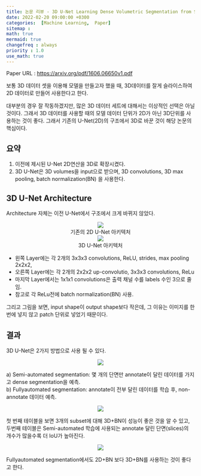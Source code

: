 ```yaml
---
title: 논문 리뷰 - 3D U-Net Learning Dense Volumetric Segmentation from Sparse Annotation
date: 2022-02-20 09:00:00 +0300
categories:  [Machine Learning,  Paper]
sitemap :
math: true
mermaid: true
changefreq : always
priority : 1.0
use_math: true
---
```


Paper URL : <https://arxiv.org/pdf/1606.06650v1.pdf>

보통 3D 데이터 셋을 이용해 모델을 만들고자 했을 때, 3D데이터를 잘게 슬라이스하여 2D 데이터로 만들어 사용한다고 한다. 

대부분의 경우 잘 작동하겠지만, 많은 3D 데이터 세트에 대해서는 이상적인 선택은 아닐 것이다. 그래서 3D 데이터를 사용할 때의 모델 데이터 단위가 2D가 아닌 3D단위를 사용하는 것이 좋다. 그래서 기존의 U-Net(2D)의 구조에서 3D로 바꾼 것이 해당 논문의 핵심이다. 

## 요약 

1. 이전에 제시된 U-Net 2D연산을 3D로 확장시켰다.
2. 3D U-Net은 3D volumes을 input으로 받으며, 3D convolutions, 3D max pooling, batch normalization(BN) 을 사용한다. 

## 3D U-Net Architecture 

Architecture 자체는 이전 U-Net에서 구조에서 크게 바뀌지 않았다. 

<center><img src="../../assets/images/2d-u-net_1.png" ></center> 
<center>기존의 2D U-Net 아키텍처</center> 

<center><img src="../../assets/images/3d-u-net_2.png" ></center> 
<center>3D U-Net 아키텍처</center> 

* 왼쪽 Layer에는 각 2개의 3x3x3 convolutions, ReLU, strides, max pooling 2x2x2, 
* 오른쪽 Layer에는 각 2개의 2x2x2 up-convolutio, 3x3x3 convolutions, ReLu
* 마지막 Layer에서는 1x1x1 convolutions은 출력 채널 수를 labels 수인 3으로 줄임.
* 참고로 각 ReLu전에 batch normalization(BN) 사용.

그리고 그림을 보면, input shape이 output shape보다 작은데, 그 이유는 이미지를 한번에 넣지 않고 patch 단위로 넣었기 때문이다. 

## 결과 

3D U-Net은 2가지 방법으로 사용 될 수 있다. 

<center><img src="../../assets/images/3d-u-net_1.png" ></center> 

a) Semi-automated segmentation: 몇 개의 단면만 annotate이 달린 데이터를 가지고 dense segmentation을 예측.  
b) Fullyautomated segmentation: annotate이 전부 달린 데이터를 학습 후, non-annotate 데이터 예측. 


<center><img src="../../assets/images/3d-u-net_3.png" ></center> 

첫 번째 테이블을 보면 3개의 subset에 대해 3D+BN이 성능이 좋은 것을 알 수 있고, 두번째 테이블은 Semi-automated 학습에 사용되는 annotate 달린 단면(slices)의 개수가 많을수록 더 IoU가 높아진다. 

<center><img src="../../assets/images/3d-u-net_4.png" ></center> 

Fullyautomated segmentation에서도 2D+BN 보다 3D+BN를 사용하는 것이 좋다고 한다. 
